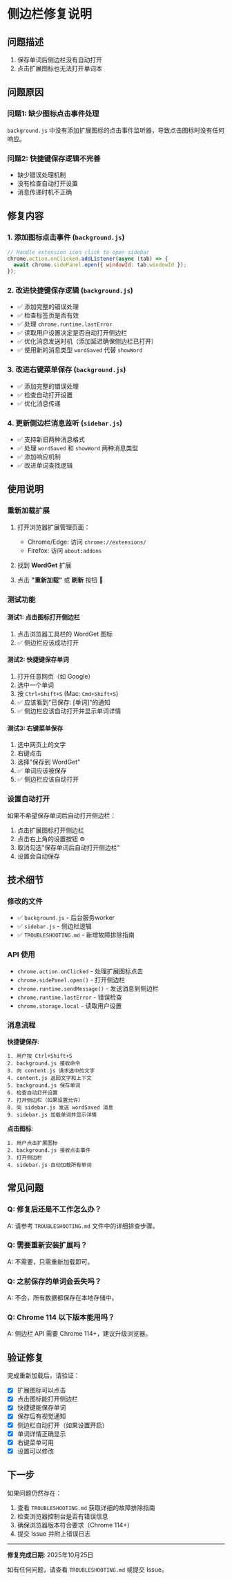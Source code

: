 # 侧边栏修复说明

## 问题描述
1. 保存单词后侧边栏没有自动打开
2. 点击扩展图标也无法打开单词本

## 问题原因

### 问题1: 缺少图标点击事件处理
`background.js` 中没有添加扩展图标的点击事件监听器，导致点击图标时没有任何响应。

### 问题2: 快捷键保存逻辑不完善
- 缺少错误处理机制
- 没有检查自动打开设置
- 消息传递时机不正确

## 修复内容

### 1. 添加图标点击事件 (`background.js`)
```javascript
// Handle extension icon click to open sidebar
chrome.action.onClicked.addListener(async (tab) => {
  await chrome.sidePanel.open({ windowId: tab.windowId });
});
```

### 2. 改进快捷键保存逻辑 (`background.js`)
- ✅ 添加完整的错误处理
- ✅ 检查标签页是否有效
- ✅ 处理 `chrome.runtime.lastError`
- ✅ 读取用户设置决定是否自动打开侧边栏
- ✅ 优化消息发送时机（添加延迟确保侧边栏已打开）
- ✅ 使用新的消息类型 `wordSaved` 代替 `showWord`

### 3. 改进右键菜单保存 (`background.js`)
- ✅ 添加完整的错误处理
- ✅ 检查自动打开设置
- ✅ 优化消息传递

### 4. 更新侧边栏消息监听 (`sidebar.js`)
- ✅ 支持新旧两种消息格式
- ✅ 处理 `wordSaved` 和 `showWord` 两种消息类型
- ✅ 添加响应机制
- ✅ 改进单词查找逻辑

## 使用说明

### 重新加载扩展

1. 打开浏览器扩展管理页面：
   - Chrome/Edge: 访问 `chrome://extensions/`
   - Firefox: 访问 `about:addons`

2. 找到 **WordGet** 扩展

3. 点击 **"重新加载"** 或 **刷新** 按钮 🔄

### 测试功能

#### 测试1: 点击图标打开侧边栏
1. 点击浏览器工具栏的 WordGet 图标
2. ✅ 侧边栏应该成功打开

#### 测试2: 快捷键保存单词
1. 打开任意网页（如 Google）
2. 选中一个单词
3. 按 `Ctrl+Shift+S` (Mac: `Cmd+Shift+S`)
4. ✅ 应该看到"已保存: [单词]"的通知
5. ✅ 侧边栏应该自动打开并显示单词详情

#### 测试3: 右键菜单保存
1. 选中网页上的文字
2. 右键点击
3. 选择"保存到 WordGet"
4. ✅ 单词应该被保存
5. ✅ 侧边栏应该自动打开

### 设置自动打开

如果不希望保存单词后自动打开侧边栏：

1. 点击扩展图标打开侧边栏
2. 点击右上角的设置按钮 ⚙️
3. 取消勾选"保存单词后自动打开侧边栏"
4. 设置会自动保存

## 技术细节

### 修改的文件
- ✅ `background.js` - 后台服务worker
- ✅ `sidebar.js` - 侧边栏逻辑
- ✅ `TROUBLESHOOTING.md` - 新增故障排除指南

### API 使用
- `chrome.action.onClicked` - 处理扩展图标点击
- `chrome.sidePanel.open()` - 打开侧边栏
- `chrome.runtime.sendMessage()` - 发送消息到侧边栏
- `chrome.runtime.lastError` - 错误检查
- `chrome.storage.local` - 读取用户设置

### 消息流程

**快捷键保存**:
```
1. 用户按 Ctrl+Shift+S
2. background.js 接收命令
3. 向 content.js 请求选中的文字
4. content.js 返回文字和上下文
5. background.js 保存单词
6. 检查自动打开设置
7. 打开侧边栏（如果设置允许）
8. 向 sidebar.js 发送 wordSaved 消息
9. sidebar.js 加载单词并显示详情
```

**点击图标**:
```
1. 用户点击扩展图标
2. background.js 接收点击事件
3. 打开侧边栏
4. sidebar.js 自动加载所有单词
```

## 常见问题

### Q: 修复后还是不工作怎么办？
A: 请参考 `TROUBLESHOOTING.md` 文件中的详细排查步骤。

### Q: 需要重新安装扩展吗？
A: 不需要，只需重新加载即可。

### Q: 之前保存的单词会丢失吗？
A: 不会，所有数据都保存在本地存储中。

### Q: Chrome 114 以下版本能用吗？
A: 侧边栏 API 需要 Chrome 114+，建议升级浏览器。

## 验证修复

完成重新加载后，请验证：

- [x] 扩展图标可以点击
- [x] 点击图标能打开侧边栏
- [x] 快捷键能保存单词
- [x] 保存后有视觉通知
- [x] 侧边栏自动打开（如果设置开启）
- [x] 单词详情正确显示
- [x] 右键菜单可用
- [x] 设置可以修改

## 下一步

如果问题仍然存在：

1. 查看 `TROUBLESHOOTING.md` 获取详细的故障排除指南
2. 检查浏览器控制台是否有错误信息
3. 确保浏览器版本符合要求（Chrome 114+）
4. 提交 Issue 并附上错误日志

---

**修复完成日期**: 2025年10月25日

如有任何问题，请查看 `TROUBLESHOOTING.md` 或提交 Issue。
